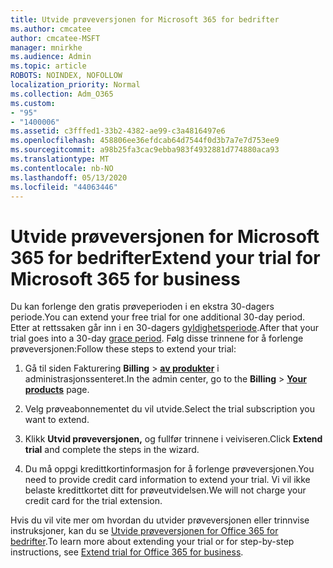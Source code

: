 ```yaml
---
title: Utvide prøveversjonen for Microsoft 365 for bedrifter
ms.author: cmcatee
author: cmcatee-MSFT
manager: mnirkhe
ms.audience: Admin
ms.topic: article
ROBOTS: NOINDEX, NOFOLLOW
localization_priority: Normal
ms.collection: Adm_O365
ms.custom:
- "95"
- "1400006"
ms.assetid: c3fffed1-33b2-4382-ae99-c3a4816497e6
ms.openlocfilehash: 458806ee36efdcab64d7544f0d3b7a7e7d753ee9
ms.sourcegitcommit: a98b25fa3cac9ebba983f4932881d774880aca93
ms.translationtype: MT
ms.contentlocale: nb-NO
ms.lasthandoff: 05/13/2020
ms.locfileid: "44063446"
---
```

# <a name="extend-your-trial-for-microsoft-365-for-business"></a><span data-ttu-id="91abb-102">Utvide prøveversjonen for Microsoft 365 for bedrifter</span><span class="sxs-lookup"><span data-stu-id="91abb-102">Extend your trial for Microsoft 365 for business</span></span>

<span data-ttu-id="91abb-103">Du kan forlenge den gratis prøveperioden i en ekstra 30-dagers periode.</span><span class="sxs-lookup"><span data-stu-id="91abb-103">You can extend your free trial for one additional 30-day period.</span></span> <span data-ttu-id="91abb-104">Etter at rettssaken går inn i en 30-dagers [gyldighetsperiode](https://docs.microsoft.com/alchemyinsights/grace-period-for-microsoft-365-free-trial).</span><span class="sxs-lookup"><span data-stu-id="91abb-104">After that your trial goes into a 30-day [grace period](https://docs.microsoft.com/alchemyinsights/grace-period-for-microsoft-365-free-trial).</span></span> <span data-ttu-id="91abb-105">Følg disse trinnene for å forlenge prøveversjonen:</span><span class="sxs-lookup"><span data-stu-id="91abb-105">Follow these steps to extend your trial:</span></span>
  
1. <span data-ttu-id="91abb-106">Gå til siden Fakturering **Billing** \> **[av produkter](https://go.microsoft.com/fwlink/p/?linkid=842054)** i administrasjonssenteret.</span><span class="sxs-lookup"><span data-stu-id="91abb-106">In the admin center, go to the **Billing** \> **[Your products](https://go.microsoft.com/fwlink/p/?linkid=842054)** page.</span></span>

2. <span data-ttu-id="91abb-107">Velg prøveabonnementet du vil utvide.</span><span class="sxs-lookup"><span data-stu-id="91abb-107">Select the trial subscription you want to extend.</span></span>

3. <span data-ttu-id="91abb-108">Klikk **Utvid prøveversjonen,** og fullfør trinnene i veiviseren.</span><span class="sxs-lookup"><span data-stu-id="91abb-108">Click **Extend trial** and complete the steps in the wizard.</span></span>

4. <span data-ttu-id="91abb-109">Du må oppgi kredittkortinformasjon for å forlenge prøveversjonen.</span><span class="sxs-lookup"><span data-stu-id="91abb-109">You need to provide credit card information to extend your trial.</span></span> <span data-ttu-id="91abb-110">Vi vil ikke belaste kredittkortet ditt for prøveutvidelsen.</span><span class="sxs-lookup"><span data-stu-id="91abb-110">We will not charge your credit card for the trial extension.</span></span>

<span data-ttu-id="91abb-111">Hvis du vil vite mer om hvordan du utvider prøveversjonen eller trinnvise instruksjoner, kan du se [Utvide prøveversjonen for Office 365 for bedrifter](https://docs.microsoft.com/microsoft-365/commerce/extend-your-trial).</span><span class="sxs-lookup"><span data-stu-id="91abb-111">To learn more about extending your trial or for step-by-step instructions, see [Extend trial for Office 365 for business](https://docs.microsoft.com/microsoft-365/commerce/extend-your-trial).</span></span>
